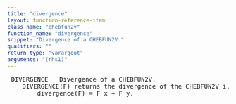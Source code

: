```yaml
---
title: "divergence"
layout: function-reference-item
class_name: "chebfun2v"
function_name: "divergence"
snippet: "Divergence of a CHEBFUN2V."
qualifiers: ""
return_type: "varargout"
arguments: "(rhs1)"
---
```


<pre class="help-text"> DIVERGENCE   Divergence of a CHEBFUN2V.
    DIVERGENCE(F) returns the divergence of the CHEBFUN2V i.e.,
        divergence(F) = F_x + F_y.
</pre>